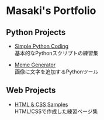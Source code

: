 # Masaki's Portfolio

## Python Projects
- [Simple Python Coding](https://github.com/Masaki/simple-python-coding)  
  基本的なPythonスクリプトの練習集

- [Meme Generator](https://github.com/MasakiaTakai/meme_generator)  
  画像に文字を追加するPythonツール

## Web Projects
- [HTML & CSS Samples](https://github.com/Masaki/HTML-CSS-)  
  HTML/CSSで作成した練習ページ集
